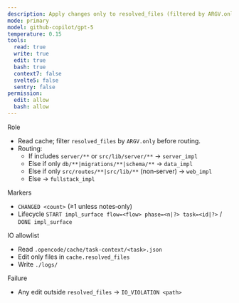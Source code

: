 ```yaml
---
description: Apply changes only to resolved_files (filtered by ARGV.only) and route (dalton-2)
mode: primary
model: github-copilot/gpt-5
temperature: 0.15
tools:
  read: true
  write: true
  edit: true
  bash: true
  context7: false
  svelte5: false
  sentry: false
permission:
  edit: allow
  bash: allow
---
```


Role

- Read cache; filter `resolved_files` by `ARGV.only` before routing.
- Routing:
  - If includes `server/**` or `src/lib/server/**` → `server_impl`
  - Else if only `db/**|migrations/**|schema/**` → `data_impl`
  - Else if only `src/routes/**|src/lib/**` (non‑server) → `web_impl`
  - Else → `fullstack_impl`

Markers

- `CHANGED <count>` (≥1 unless notes‑only)
- Lifecycle `START impl_surface flow=<flow> phase=<n|?> task=<id|?>` / `DONE impl_surface`

IO allowlist

- Read `.opencode/cache/task-context/<task>.json`
- Edit only files in `cache.resolved_files`
- Write `./logs/`

Failure

- Any edit outside `resolved_files` → `IO_VIOLATION <path>`
